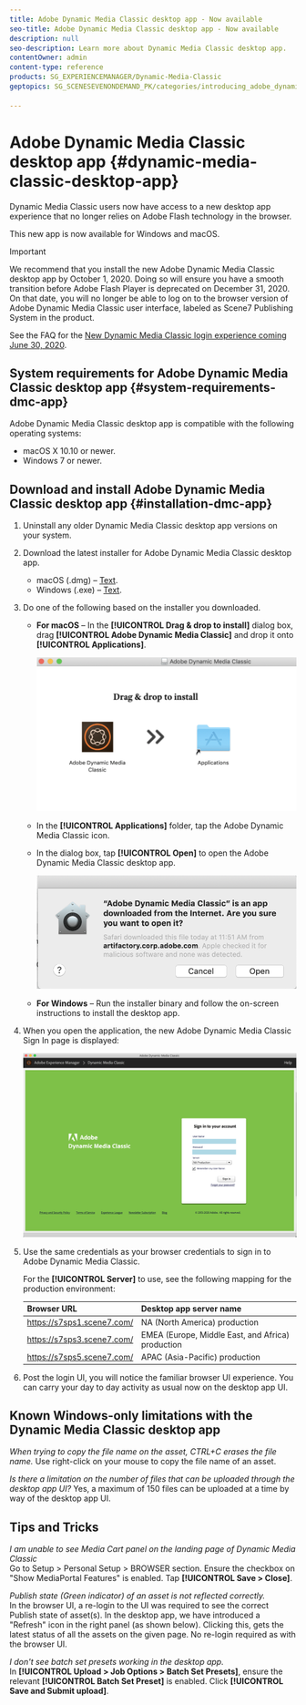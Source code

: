 ```yaml
---
title: Adobe Dynamic Media Classic desktop app - Now available
seo-title: Adobe Dynamic Media Classic desktop app - Now available
description: null
seo-description: Learn more about Dynamic Media Classic desktop app.
contentOwner: admin
content-type: reference
products: SG_EXPERIENCEMANAGER/Dynamic-Media-Classic
geptopics: SG_SCENESEVENONDEMAND_PK/categories/introducing_adobe_dynamic_media_classic

---
```


# Adobe Dynamic Media Classic desktop app {#dynamic-media-classic-desktop-app}

Dynamic Media Classic users now have access to a new desktop app experience that no longer relies on Adobe Flash technology in the browser. 

This new app is now available for Windows and macOS.

>[!IMPORTANT]
>
>We recommend that you install the new Adobe Dynamic Media Classic desktop app by October 1, 2020. Doing so will ensure you have a smooth transition before Adobe Flash Player is deprecated on December 31, 2020. On that date, you will no longer be able to log on to the browser version of Adobe Dynamic Media Classic user interface, labeled as Scene7 Publishing System in the product.

See the FAQ for the [New Dynamic Media Classic login experience coming June 30, 2020](/help/new-ui-2020.md).

## System requirements for Adobe Dynamic Media Classic desktop app {#system-requirements-dmc-app}

Adobe Dynamic Media Classic desktop app is compatible with the following operating systems:
* macOS X 10.10 or newer.
* Windows 7 or newer.

## Download and install Adobe Dynamic Media Classic desktop app {#installation-dmc-app}

1. Uninstall any older Dynamic Media Classic desktop app versions on your system.

1. Download the latest installer for Adobe Dynamic Media Classic desktop app.

    * macOS (.dmg) &ndash; [Text](link).
    * Windows (.exe) &ndash; [Text](link).

1. Do one of the following based on the installer you downloaded.

    * **For macOS** &ndash; In the **[!UICONTROL Drag & drop to install]** dialog box, drag **[!UICONTROL Adobe Dynamic Media Classic]** and drop it onto **[!UICONTROL Applications]**.

        ![image text](/help/assets/dragondrop-install.png)

    * In the **[!UICONTROL Applications]** folder, tap the Adobe Dynamic Media Classic icon.
    * In the dialog box, tap **[!UICONTROL Open]** to open the Adobe Dynamic Media Classic desktop app.

        ![image text](/help/assets/open-dmclassicapp.png)

    * **For Windows** &ndash; Run the installer binary and follow the on-screen instructions to install the desktop app.

1. When you open the application, the new Adobe Dynamic Media Classic Sign In page is displayed:

    ![image text](/help/assets/dmclassic-login.png)

1. Use the same credentials as your browser credentials to sign in to Adobe Dynamic Media Classic.

    For the **[!UICONTROL Server]** to use, see the following mapping for the production environment:

    | Browser URL | Desktop app server name |
    |---|---|
    | https://s7sps1.scene7.com/ | NA (North America) production |
    | https://s7sps3.scene7.com/ | EMEA (Europe, Middle East, and Africa) production |
    | https://s7sps5.scene7.com/ | APAC (Asia-Pacific) production |
 
1. Post the login UI, you will notice the familiar browser UI experience. You can carry your day to day activity as usual now on the desktop app UI.

## Known Windows-only limitations with the Dynamic Media Classic desktop app 
 
*When trying to copy the file name on the asset, CTRL+C erases the file name.* 
Use right-click on your mouse to copy the file name of an asset.
 
*Is there a limitation on the number of files that can be uploaded through the desktop app UI?*
Yes, a maximum of 150 files can be uploaded at a time by way of the desktop app UI.
 
## Tips and Tricks 
*I am unable to see Media Cart panel on the landing page of Dynamic Media Classic*<br>Go to Setup > Personal Setup > BROWSER section. Ensure the checkbox on "Show MediaPortal Features" is enabled. Tap **[!UICONTROL Save > Close]**.
 
*Publish state (Green indicator) of an asset is not reflected correctly.*<br>In the browser UI, a re-login to the UI was required to see the correct Publish state of asset(s). In the desktop app, we have introduced a "Refresh" icon in the right panel (as shown below). Clicking this, gets the latest status of all the assets on the given page. No re-login required as with the browser UI.
 
*I don't see batch set presets working in the desktop app.*<br>In **[!UICONTROL Upload > Job Options > Batch Set Presets]**, ensure the relevant **[!UICONTROL Batch Set Preset]** is enabled. Click **[!UICONTROL Save and Submit upload]**.
